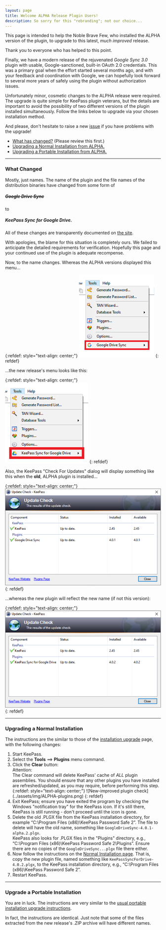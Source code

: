 ```yaml
---
layout: page
title: Welcome ALPHA Release Plugin Users!
description: So sorry for this "rebranding"; not our choice...
---
```


<div class="alert alert-secondary" role="alert">
    This page is intended to help the Noble Brave Few, who
    installed the ALPHA version of the plugin, to upgrade to this
    latest, <em>much improved</em> release.
</div>

Thank you to everyone who has helped to this point.

Finally, we have a modern release of the rejuvenated *Google Sync 3.0* plugin
with usable, Google-sanctioned, built-in OAuth 2.0 credentials.
This was a primary goal when the effort started several months ago,
and with your feedback and coordination with Google, we can hopefully
look forward to several more years of safely using the plugin without
authorization issues.

Unfortunately minor, cosmetic changes to the ALPHA release were
required. The upgrade is quite simple for KeePass plugin veterans, but
the details are important to avoid the possibility of two different
versions of the plugin installed simultaneously.  Follow the links
below to upgrade via your chosen installation method.

And please, don't hesitate to raise a new
[issue](https://github.com/walterpg/google-drive-sync/issues)
if you have problems with the upgrade!

* [What has changed?](#what_changed) (Please review this first.)
* [Upgrading a Normal Installation from ALPHA.](#upgrading-a-normal-installation)
* [Upgrading a Portable Installation from ALPHA.](#upgrading-a-portable-installation)

---
### What Changed
Mostly, just names.  The name of the plugin and the file names of the
distribution binaries have changed from some form of 

##### ~~Google Drive Sync~~
to 
##### *KeePass Sync for Google Drive*.
    
All of these changes are transparently documented on [the site](/).

With apologies, the blame for this situation is completely ours.
We failed to anticipate the detailed requirements for verification. 
Hopefully this page and your continued use of the plugin is adequate
recompense.

Now, to the name changes.  Whereas the ALPHA versions displayed this menu...

{:refdef: style="text-align: center;"}
![ALPHA plugin menu](../assets/img/ALPHA-tools-menu.png)
{: refdef}

...the new release's menu looks like this:

{:refdef: style="text-align: center;"}
![New-improved plugin menu](../assets/img/tools-menu.png)
{: refdef}

Also, the KeePass "Check For Updates" dialog will display something
like this when the **old**, ALPHA plugin is installed...

{:refdef: style="text-align: center;"}
![ALPHA plugin check](../assets/img/ALPHA-update-check.png)
{: refdef}

...whereas the new plugin will reflect the new name (if not this
version):

{:refdef: style="text-align: center;"}
![New-improved plugin check](../assets/img/update-check.png)
{: refdef}



---
### Upgrading a Normal Installation
The instructions are the similar to those of the [installation
upgrade](./normal#upgrading) page, with the following changes:

1. Start KeePass.
2. Select the **Tools** ⟹ **Plugins** menu command.
3. Click the **Clear** button:
    <div class="alert alert-warning text-dark" role="alert">
        <div>Attention:</div>
        The Clear command will delete KeePass' cache of <em>ALL</em>
        plugin assemblies.  You should ensure that any other plugins
        you have installed are refreshed/updated, as you may 
        require, before performing this step.
    </div>
    {:refdef: style="text-align: center;"}
    ![New-improved plugin check](../assets/img/ALPHA-plugins.png)
    {: refdef}
4. Exit KeePass; ensure you have exited the program by checking
the Windows "notification tray" for the KeePass icon. If it's
still there, KeePass is still running - don't proceed until
the icon is gone.
5. Delete the old .PLGX file from the KeePass installation directory,
for example “C:\Program Files (x86)\KeePass Password Safe 2”.
The file to delete will have the old name, something like
`GoogleDriveSync-4.0.1-alpha.2.plgx`.
    <div class="alert alert-warning text-dark" role="alert">
        KeePass also looks for .PLGX files in the "Plugins" directory,
        e.g., “C:\Program Files (x86)\KeePass Password Safe 2\Plugins”.
        Ensure there are no copies of the <code>GoogleDriveSync...plgx</code> file
        there either.
    </div>
6. Now follow the instructions on the [Normal Installation page](../install/normal#installation-steps).
That is, copy the new plugin file, named something like 
`KeePassSyncForDrive-4.0.2.plgx`,
to the KeePass installation directory, e.g.,
“C:\Program Files (x86)\KeePass Password Safe 2”.
7. Restart KeePass.

---
### Upgrade a Portable Installation
You are in luck.  The instructions are very similar to the
[usual portable installation upgrade instructions](./portable#upgrading).

In fact, the instructions are identical.  Just note that some of the
files extracted from the new release's .ZIP archive will have
different names.

